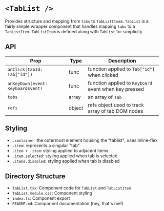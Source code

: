 # `<TabList />`

Provides structure and mapping from `tabs` to `TabListItem`s. `TabList` is a fairly simple wrapper component that handles mapping `tabs` to a `TabListItem`. `TabListItem` is defined along with `TabList` for simplicity.

## API

| Prop                              | Type   | Description                                           |
| --------------------------------- | ------ | ----------------------------------------------------- |
| `onClick(tabId: Tab["id"])`       | func   | function applied to `Tab["id"]` when clicked          |
| `onKeyDown(event: KeyboardEvent)` | func   | function applied to `Keyboard` event when key pressed |
| `tabs`                            | array  | an array of `Tab`                                     |
| `refs`                            | object | refs object used to track array of tab DOM nodes      |

## Styling

- `.container`: the outermost element housing the "tablist"; uses inline-flex
- `.item`: represents a singular "tab"
- `.item + .item`: styling applied to adjacent items
- `.item.selected`: styling applied when tab is selected
- `.items.disabled`: styling applied when tab is disabled

## Directory Structure

- `TabList.tsx`: Component code for `TabList` and `TabListItem`
- `TabList.module.css`: Component styling
- `index.ts`: Component export
- `README.md`: Component documentation (hey, that's me!)
